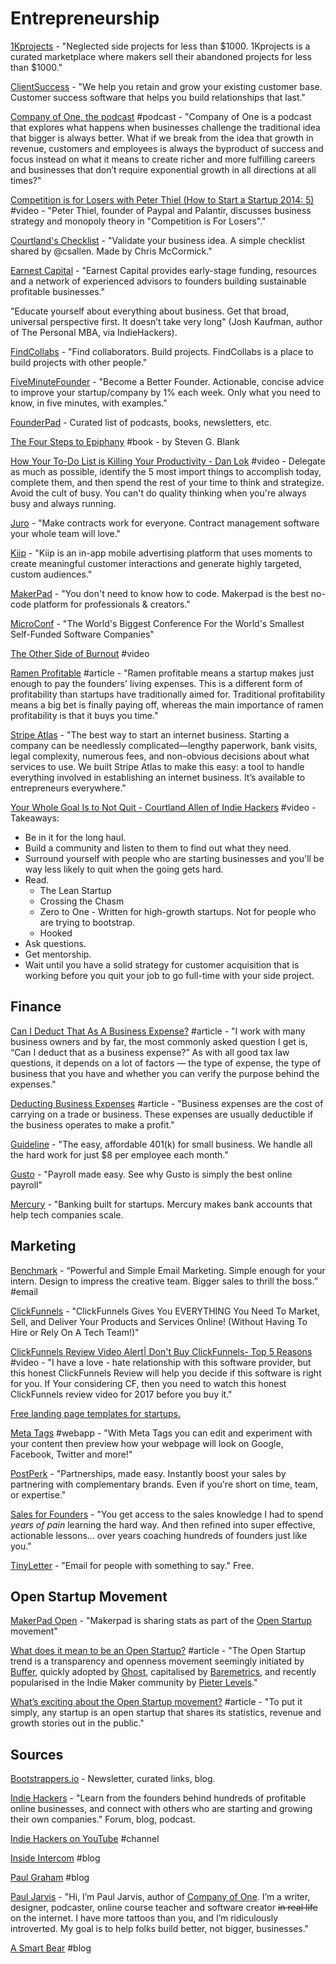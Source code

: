 # Entrepreneurship

[1Kprojects](https://1kprojects.com/) - "Neglected side projects for less than $1000. 1Kprojects is a curated marketplace where makers sell their abandoned projects for less than $1000."

[ClientSuccess](https://www.clientsuccess.com/) - "We help you retain and grow your existing customer base. Customer success software that helps you build relationships that last."

[Company of One, the podcast](https://ofone.co/company-of-one-podcast/) \#podcast - "Company of One is a podcast that explores what happens when businesses challenge the traditional idea that bigger is always better. What if we break from the idea that growth in revenue, customers and employees is always the byproduct of success and focus instead on what it means to create richer and more fulfilling careers and businesses that don’t require exponential growth in all directions at all times?"

[Competition is for Losers with Peter Thiel \(How to Start a Startup 2014: 5\)](https://www.youtube.com/watch?v=3Fx5Q8xGU8k&feature=youtu.be) \#video - "Peter Thiel, founder of Paypal and Palantir, discusses business strategy and monopoly theory in "Competition is For Losers"."

[Courtland's Checklist](https://courtlandschecklist.com/) - "Validate your business idea. A simple checklist shared by @csallen. Made by Chris McCormick."

[Earnest Capital](https://earnestcapital.com/) - "Earnest Capital provides early-stage funding, resources and a network of experienced advisors to founders building sustainable profitable businesses."

"Educate yourself about everything about business. Get that broad, universal perspective first. It doesn’t take very long" \(Josh Kaufman, author of The Personal MBA, via IndieHackers\).

[FindCollabs](https://findcollabs.com/) - "Find collaborators. Build projects. FindCollabs is a place to build projects with other people."

[FiveMinuteFounder](https://www.fiveminutefounder.com/index.html) - "Become a Better Founder. Actionable, concise advice to improve your startup/company by 1% each week. Only what you need to know, in five minutes, with examples."

[FounderPad](https://www.founderpad.co/) - Curated list of podcasts, books, newsletters, etc.

[The Four Steps to Epiphany](https://web.stanford.edu/group/e145/cgi-bin/winter/drupal/upload/handouts/Four_Steps.pdf) \#book - by Steven G. Blank

[How Your To-Do List is Killing Your Productivity - Dan Lok](https://www.youtube.com/watch?v=HGk3tmodKDE) \#video - Delegate as much as possible, identify the 5 most import things to accomplish today, complete them, and then spend the rest of your time to think and strategize. Avoid the cult of busy. You can't do quality thinking when you're always busy and always running.

[Juro](https://juro.com) - "Make contracts work for everyone. Contract management software your whole team will love."

[Kiip](https://www.kiip.me/) - "Kiip is an in-app mobile advertising platform that uses moments to create meaningful customer interactions and generate highly targeted, custom audiences."

[MakerPad](https://www.makerpad.co/) - "You don't need to know how to code. Makerpad is the best no-code platform for professionals & creators."

[MicroConf](https://www.microconf.com/) - "The World's Biggest Conference For the World's Smallest Self-Funded Software Companies"

[The Other Side of Burnout](https://www.youtube.com/watch?v=zHMfmcIWXT8) \#video

[Ramen Profitable](http://www.paulgraham.com/ramenprofitable.html) \#article - "Ramen profitable means a startup makes just enough to pay the founders' living expenses. This is a different form of profitability than startups have traditionally aimed for. Traditional profitability means a big bet is finally paying off, whereas the main importance of ramen profitability is that it buys you time."

[Stripe Atlas](https://stripe.com/atlas) - "The best way to start an internet business. Starting a company can be needlessly complicated—lengthy paperwork, bank visits, legal complexity, numerous fees, and non-obvious decisions about what services to use. We built Stripe Atlas to make this easy: a tool to handle everything involved in establishing an internet business. It’s available to entrepreneurs everywhere."

[Your Whole Goal Is to Not Quit - Courtland Allen of Indie Hackers](https://www.youtube.com/watch?v=HR4nKgDnPHs) \#video  - Takeaways: 

* Be in it for the long haul. 
* Build a community and listen to them to find out what they need. 
* Surround yourself with people who are starting businesses and you'll be way less likely to quit when the going gets hard. 
* Read.
  * The Lean Startup
  * Crossing the Chasm
  * Zero to One - Written for high-growth startups. Not for people who are trying to bootstrap.
  * Hooked
* Ask questions. 
* Get mentorship.
* Wait until you have a solid strategy for customer acquisition that is working before you quit your job to go full-time with your side project.

## Finance

[Can I Deduct That As A Business Expense?](https://www.forbes.com/sites/brianthompson1/2019/03/17/can-i-deduct-that-as-a-business-expense/#39639ab66a15) \#article - "I work with many business owners and by far, the most commonly asked question I get is, “Can I deduct that as a business expense?” As with all good tax law questions, it depends on a lot of factors — the type of expense, the type of business that you have and whether you can verify the purpose behind the expenses."

[Deducting Business Expenses](https://www.irs.gov/businesses/small-businesses-self-employed/deducting-business-expenses) \#article - "Business expenses are the cost of carrying on a trade or business. These expenses are usually deductible if the business operates to make a profit."

[Guideline](https://www.guideline.com/) - "The easy, affordable 401\(k\) for small business. We handle all the hard work for just $8 per employee each month."

[Gusto](https://gusto.com/product/payroll) - "Payroll made easy. See why Gusto is simply the best online payroll"

[Mercury](https://mercury.co) - "Banking built for startups. Mercury makes bank accounts that help tech companies scale.

## Marketing

[Benchmark](https://www.benchmarkemail.com) - “Powerful and Simple Email Marketing. Simple enough for your intern. Design to impress the creative team. Bigger sales to thrill the boss.” \#email

[ClickFunnels](https://www.clickfunnels.com/) - "ClickFunnels Gives You EVERYTHING You Need To Market, Sell, and Deliver Your Products and Services Online! \(Without Having To Hire or Rely On A Tech Team!\)"

[ClickFunnels Review Video Alert\| Don't Buy ClickFunnels- Top 5 Reasons](https://www.youtube.com/watch?v=tQ79nb7raYo) \#video - "I have a love - hate relationship with this software provider, but this honest ClickFunnels Review will help you decide if this software is right for you. If Your considering CF, then you need to watch this honest ClickFunnels review video for 2017 before you buy it."

[Free landing page templates for startups.](https://cruip.com/)

[Meta Tags](https://metatags.io/) \#webapp - "With Meta Tags you can edit and experiment with your content then preview how your webpage will look on Google, Facebook, Twitter and more!"

[PostPerk](https://postperk.com/) - "Partnerships, made easy. Instantly boost your sales by partnering with complementary brands. Even if you're short on time, team, or expertise."

[Sales for Founders](https://salesforfounders.com/) - "You get access to the sales knowledge I had to spend _years of pain_ learning the hard way. And then refined into super effective, actionable lessons... over years coaching hundreds of founders just like you."

[TinyLetter](https://tinyletter.com/) - "Email for people with something to say." Free.

## Open Startup Movement

[MakerPad Open](https://www.makerpad.co/open) - "Makerpad is sharing stats as part of the [Open Startup](https://twitter.com/levelsio/status/968219339588493312) movement"

[What does it mean to be an Open Startup?](https://hackernoon.com/what-does-it-mean-to-be-an-open-startup-f4446984189) \#article - "The Open Startup trend is a transparency and openness movement seemingly initiated by [Buffer](https://buffer.com/transparency), quickly adopted by [Ghost](https://ghost.org/open/), capitalised by [Baremetrics](https://demo.baremetrics.com/), and recently popularised in the Indie Maker community by [Pieter Levels](http://open-startup.com/)."

[What’s exciting about the Open Startup movement?](https://blog.productdisrupt.com/whats-exciting-about-the-open-startup-movement-729aaa11b107) \#article - "To put it simply, any startup is an open startup that shares its statistics, revenue and growth stories out in the public."

## Sources

[Bootstrappers.io](https://bootstrappers.io/) - Newsletter, curated links, blog.

[Indie Hackers](https://www.indiehackers.com/) - "Learn from the founders behind hundreds of profitable online businesses, and connect with others who are starting and growing their own companies." Forum, blog, podcast.

[Indie Hackers on YouTube](https://www.youtube.com/channel/UC36zt_eM_gZQXayw_pAdASg/featured) \#channel

[Inside Intercom](https://www.intercom.com/blog/) \#blog

[Paul Graham](http://www.paulgraham.com/articles.html) \#blog

[Paul Jarvis](https://pjrvs.com/about/) - "Hi, I’m Paul Jarvis, author of [Company of One](https://ofone.co/). I’m a writer, designer, podcaster, online course teacher and software creator ~~in real life~~ on the internet. I have more tattoos than you, and I’m ridiculously introverted. My goal is to help folks build better, not bigger, businesses."

[A Smart Bear](https://blog.asmartbear.com/) \#blog

